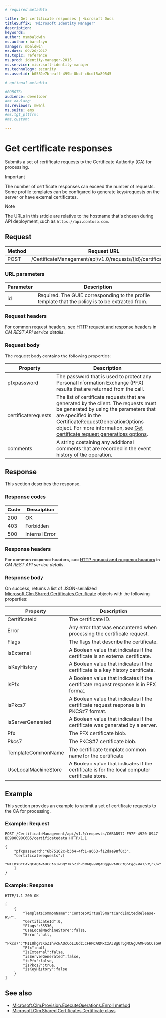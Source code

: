 ```yaml
---
# required metadata

title: Get certificate responses | Microsoft Docs
titleSuffix: 'Microsoft Identity Manager'
description:
keywords:
author: msmbaldwin
ms.author: barclayn
manager: mbaldwin
ms.date: 09/26/2017
ms.topic: reference
ms.prod: identity-manager-2015
ms.service: microsoft-identity-manager
ms.technology: security
ms.assetid: b0559e7b-eaff-499b-8bcf-c6cdf5a89545

# optional metadata

#ROBOTS:
audience: developer
#ms.devlang:
ms.reviewer: mwahl
ms.suite: ems
#ms.tgt_pltfrm:
#ms.custom:

---
```


# Get certificate responses
Submits a set of certificate requests to the Certificate Authority (CA) for processing.

>[!IMPORTANT]
>The number of certificate responses can exceed the number of requests. Some profile templates can be configured to generate keys/requests on the server or have external certificates.

>[!NOTE]
>The URLs in this article are relative to the hostname that's chosen during API deployment, such as `https://api.contoso.com`.

## Request

Method  |Request URL  
---------|---------
POST     |/CertificateManagement/api/v1.0/requests/{id}/certificatedata

### URL parameters

Parameter | Description
--------|--------------
id| Required. The GUID corresponding to the profile template that the policy is to be extracted from.

### Request headers
For common request headers, see [HTTP request and response headers](certificate-management-rest-api-service-details.md#http-request-and-response-headers) in *CM REST API service details*.

### Request body
The request body contains the following properties:

Property | Description
---------|-----------
pfxpassword | The password that is used to protect any Personal Information Exchange (PFX) results that are returned from the call.
certificaterequests | The list of certificate requests that are generated by the client. The requests must be generated by using the parameters that are specified in the CertificateRequestGenerationOptions object. For more information, see [Get certificate request generations options](get-certificate-request-generation-options.md).
comments | A string containing any additional comments that are recorded in the event history of the operation.


## Response
This section describes the response.

### Response codes

Code  |Description  
---------|---------
200 | OK
403 | Forbidden
500 | Internal Error

### Response headers
For common response headers, see [HTTP request and response headers](certificate-management-rest-api-service-details.md#http-request-and-response-headers) in *CM REST API service details*.

### Response body
On success, returns a list of JSON-serialized [Microsoft.Clm.Shared.Certificates.Certificate](https://msdn.microsoft.com/library/microsoft.clm.shared.certificates.certificate.aspx) objects with the following properties:

Property| Description
------|-------------
CertificateId | The certificate ID.
Error | Any error that was encountered when processing the certificate request.
Flags | The flags that describe the certificate.
IsExternal | A Boolean value that indicates if the certificate is an external certificate.
isKeyHistory | A Boolean value that indicates if the certificate is a key history certificate.
isPfx | A Boolean value that indicates if the certificate request response is in PFX format.
isPkcs7 | A Boolean value that indicates if the certificate request response is in PKCS#7 format.
isServerGenerated | A Boolean value that indicates if the certificate was generated by a server.
Pfx | The PFX certificate blob.
Pkcs7 | The PKCS#7 certificate blob.
TemplateCommonName | The certificate template common name for the certificate.
UseLocalMachineStore | A Boolean value that indicates if the certificate is for the local computer certificate store.

## Example
This section provides an example to submit a set of certificate requests to the CA for processing.

### Example: Request

```
POST /CertificateManagement/api/v1.0/requests/C6BAD97C-F97F-4920-8947-BE980C98C6B5/certificatedata HTTP/1.1

{
    "pfxpassword":"6b75162c-b3b4-4fc1-a653-f12dae98f0c3",
    "certificaterequests":[
        "MIIDXDCCAkQCAQAwADCCASIwDQYJKoZIhvcNAQEBBQADggEPADCCAQoCggEBAJp3\r\ncYkKPjyXCHlnoIhRg8vzdiCTNNOkxu9TDuoDuc6mX3Z4fyGCXFJXvPfTe5/s5lDK\r\n93JoVM4k7zjgSwA6fE9t9Jh3wxYM8A4i+gWgoxl/NWv7YUyK6WsI/pYTDEcJZ6Tf\r\nqy3yIORO8NxWOGoyolDXJOZSv67UyBxcEntt249iIY8xQe5V4OtgesBI6kyg+Iux\r\nYQXX2gJj3HKTFXqbuluO5hsktJWGx25PHsJeyaNbqPpVnXxlMUoQRu/ZYjypMkwL\r\n+tttx51XB8GZ4qIgb/vmEJLBPnWtrSXf0KljJ+pls0onUYm1oToADjIaJAji9V/1\r\nvoeIN42tCEGu0jk5dfkCAwEAAaCCARUwGgYKKwYBBAGCNw0CAzEMFgo2LjMuOTYw\r\nMC4yMC4GCSqGSIb3DQEJDjEhMB8wHQYDVR0OBBYEFG4Gs6VZ7mLlHY0hT9u89PiQ\r\nRf5JMFsGCSsGAQQBgjcVFDFOMEwCAQUMIUppbWFjby5yZWRtb25kLmNvcnAubWlj\r\ncm9zb2Z0LmNvbQwQUkVETU9ORFx2LWppYnJhbgwSRklNQ01Nb2Rlcm5BcHAuZXhl\r\nMGoGCisGAQQBgjcNAgIxXDBaAgEAHlIATQBpAGMAcgBvAHMAbwBmAHQAIABTAG0A\r\nYQByAHQAIABDAGEAcgBkACAASwBlAHkAIABTAHQAbwByAGEAZwBlACAAUAByAG8A\r\ndgBpAGQAZQByAwEAMA0GCSqGSIb3DQEBBQUAA4IBAQAufxWTdhOvsxGTQfDS2Wsu\r\nQpGRPWdM7JA/9IAv4XvfMeJIsrhUHPadjQHwAoOsZ15dvErcysbXN1Y2ZfyCKm0K\r\nEiBn3rQqSldwJH4C5zpPD3jV4j4v3a7w9G7Z8eMjMxS+tnj2FjOCUjYohDPo2bJk\r\nLFn1X4+fP6oMdWRO8VWGDAVLy1nnlvnHIiWst1oOKUAdY7kG42FjYQ4HoexrYwfe\r\nrCWubI8248BljPicszpZpP1wL7DTU6z+er/pSHN3tN9Z//be+hY0rbJ430KgNFzZ\r\nV6bEQIpKO6SJX4aL4h7GO9goqBtTT4XbV3yAHwxNdnZLId/4HPOEwSSTtey6eMAd\r\n"
    ]
}

```

### Example: Response

```
HTTP/1.1 200 OK

[
    {
        "TemplateCommonName":"ContosoVirtualSmartCardLimitedRelease-KSP",
        "CertificateId":0,
        "Flags":65536,
        "UseLocalMachineStore":false,
        "Error":null,
        "Pkcs7":"MIIUhgYJKoZIhvcNAQcCoIIUdzCCFHMCAQMxCzAJBgUrDgMCGgUAMH0GCCsGAQUF\r\nBwwDoHEEbzBtMGcwIQIBAQYIKwYBBQUHBwExEjAQAgEAMAMCAQEMBklzc3VlZDBC\r\nAgECBgorBgEEAYI3CgoBMTEwLwIBADADAgEBMSUwIwYJKwYBBAGCNxURMRYEFKX+\r\nPFP5+eY7IqVYhhqNGso36YkfMAAwAKCCEhgwggXkMIIDzKADAgECAhBEPCpUtZzW\r\nnUwJsYqbAutVMA0GCSqGSIb3DQEBBQUAMEYxHjAcBgNVBAoTFU1pY3Jvc29mdCBD\r\nb3Jwb3JhdGlvbjEkMCIGA1UEAxMbTWljcm9zb2Z0IENvcnBvcmF0ZSBSb290IENB\r\nMB4XDTAzMDkxOTE5MjE0MFoXDTE5MDkxOTE5Mjg0MVowRjEeMBwGA1UEChMVTWlj\r\ncm9zb2Z0IENvcnBvcmF0aW9uMSQwIgYDVQQDExtNaWNyb3NvZnQgQ29ycG9yYXRl\r\nIFJvb3QgQ0EwggIiMA0GCSqGSIb3DQEBAQUAA4ICDwAwggIKAoICAQCwlxxfvND/\r\nRSTgWHITf6YQcTz9M3hPStZ0N7akq7hcOBFmK3gDSw8ikTkh+2ux6ClEfN6PMy89\r\nFAmg3JFZppd5mkTgbyJk53G63w5Kj//x/3PxjFl7xr+UBR1Q5RUt8RI28/Gp6TJO\r\nzDD8/3zw5daxHrSQ7ZnzDpauna06Nt3DTDHtY0himCAzirENec/F9RrK3zznROJ3\r\nXG7NwtVPYJGOVz2FcK0ElRy++UUKBEOmUqkpQwKfh1R8PRQQZ4Qm69vgoMgosV1q\r\nqQjYPEFu4PCEE2Xqrcg7rzTUICLkXr0XVt5fJXL+ATwnFLyIrebWTiPs5lkzsTiw\r\nK3ypNwuu+Vkq19tn54k5A7L14VOo+JsnLfm1+fn6cni5WjCnu64qRVjjOZ6xBs5b\r\nLG4g4P5DaMbtOSdhZgwUSN/HEByXkJRTCjZrmoPI3sjV8/OFrGyYav4vvDu93uum\r\n28wb2MtRxAmkJn118IWhaJuGv7rUxKax4keFh6L5q7n9RSvx1byiAqmJZ6hd1k/a\r\nnT83ZSJ0kUIvTLlekvboNvnMMCT+KWgKoihhGxHGn2f0jTVmKN6n81xtNgvmShv6\r\nz2A+RZ1KkMuGkkVDHRTd5j4TsqMYfFS3iT4Z7mu/I5A28JSPmBo1T5Ee0rLOfCee\r\nnTz3gV4ExvcoIIpAzWOhxsPgKyM3nCvdyQIDAQABo4HNMIHKMAsGA1UdDwQEAwIB\r\nhjAPBgNVHRMBAf8EBTADAQH/MB0GA1UdDgQWBBQjDJiGt7thkVDAM7EG1URohvkI\r\n+DAQBgkrBgEEAYI3FQEEAwIBADB5BgNVHSAEcjBwMG4GBFUdIAAwZjBkBggrBgEF\r\nBQcCAjBYHlYAaAB0AHQAcAA6AC8ALwB3AHcAdwAuAG0AaQBjAHIAbwBzAG8AZgB0\r\nAC4AYwBvAG0ALwBwAGsAaQAvAG0AcwBjAG8AcgBwAC8AYwBwAHMALgBoAHQAbTAN\r\nBgkqhkiG9w0BAQUFAAOCAgEAGT7qt8VUYB2BvQ+OnWE7TUyUzfR03Qt5LeTVqTRh\r\njQV2KgxAk15IsJSbtN80MnoPtWGFacj3KOtclD5gAtM2RHjK/LIdbOz2x2Rvwthq\r\nuVgK4MP5n08BzThQc2QK1GGmYYDom6H3cRGCZNraCKWtH0R7poNgt+xS/gBE9kk/\r\nRcnOlTRKMBKp9fwTcQYZMtWbQZgXOfiC/rIB23j1HfNxE6/lOTT+NQDlh0jxPCir\r\nVRCR1muAZfmzi2QBfuSFOAOXVfRrr17Ad7F70qkKlpoC6CKBSy7Khz1pnyF5Q2kR\r\nnqPoTxa0l4G3Js6/jNxgA+cw9r5//1v2TUeOnVjKuqzLd68edCQWTIKWvIqJ2mZ4\r\n75qVSjwvSLLY9Gzc7wkVFsBd6Ncj47YXJMMaihmbMcKqFvCFQWTk7aQpezNuJSJ/\r\nvhnuktQ87Ngi3cToSE1XYKpb7fRuz9heStigE7ODZ3y7lR/nK5MsrO0z9Fot5h8v\r\ndclQeodBLQhCggniBj5RrQG/EW71UzwNvyzQ7jz0qlBax8OwJMHSHrBwPnHHJxT1\r\nWx0f6Hd0vRztkxXWUxe7Yjork5LpRqA4Kldjj5w+Sb1zMIAns7I6fWlKCAOYw6Ob\r\nHiJL+wKADhXIgXktufKvUwbwUyR9g/RcVTUSJ1pXjlgpIiCFGvJvsY7qiICU34Ws\r\nTaEwggYEMIIE7KADAgECAhMbAACx9OEai7qYjyyzAAEAALH0MA0GCSqGSIb3DQEB\r\nBQUAMDAxFTATBgNVBAsTDE1pY3Jvc29mdCBJVDEXMBUGA1UEAxMOTVNJVCBVc2Vy\r\nIENBIDIwHhcNMTUwNzA3MjMyNzMzWhcNMTYwNzA2MjMyNzMzWjCBnTETMBEGCgmS\r\nJomT8ixkARkWA2NvbTEZMBcGCgmSJomT8ixkARkWCW1pY3Jvc29mdDEUMBIGCgmS\r\nJomT8ixkARkWBGNvcnAxFzAVBgoJkiaJk/IsZAEZFgdyZWRtb25kMRUwEwYDVQQL\r\nEwxVc2VyQWNjb3VudHMxJTAjBgNVBAMTHEppbWFjbyBCcmFubmlhbiAoQXF1ZW50\r\nIExMQykwggEiMA0GCSqGSIb3DQEBAQUAA4IBDwAwggEKAoIBAQCad3GJCj48lwh5\r\nZ6CIUYPL83YgkzTTpMbvUw7qA7nOpl92eH8hglxSV7z303uf7OZQyvdyaFTOJO84\r\n4EsAOnxPbfSYd8MWDPAOIvoFoKMZfzVr+2FMiulrCP6WEwxHCWek36st8iDkTvDc\r\nVjhqMqJQ1yTmUr+u1MgcXBJ7bduPYiGPMUHuVeDrYHrASOpMoPiLsWEF19oCY9xy\r\nkxV6m7pbjuYbJLSVhsduTx7CXsmjW6j6VZ18ZTFKEEbv2WI8qTJMC/rbbcedVwfB\r\nmeKiIG/75hCSwT51ra0l39CpYyfqZbNKJ1GJtaE6AA4yGiQI4vVf9b6HiDeNrQhB\r\nrtI5OXX5AgMBAAGjggKnMIICozAdBgNVHQ4EFgQUbgazpVnuYuUdjSFP27z0+JBF\r\n/kkwHwYDVR0jBBgwFoAUpXbGPDORam2fEWcb+yBqCK3CR1gwgccGA1UdHwSBvzCB\r\nvDCBuaCBtqCBs4YraHR0cDovL2NvcnBwa2kvY3JsL01TSVQlMjBVc2VyJTIwQ0El\r\nMjAyLmNybIZCaHR0cDovL21zY3JsLm1pY3Jvc29mdC5jb20vcGtpL21zY29ycC9j\r\ncmwvTVNJVCUyMFVzZXIlMjBDQSUyMDIuY3JshkBodHRwOi8vY3JsLm1pY3Jvc29m\r\ndC5jb20vcGtpL21zY29ycC9jcmwvTVNJVCUyMFVzZXIlMjBDQSUyMDIuY3JsMIGZ\r\nBggrBgEFBQcBAQSBjDCBiTA6BggrBgEFBQcwAoYuaHR0cDovL2NvcnBwa2kvYWlh\r\nL01TSVQlMjBVc2VyJTIwQ0ElMjAyKDEpLmNydDBLBggrBgEFBQcwAoY/aHR0cDov\r\nL3d3dy5taWNyb3NvZnQuY29tL3BraS9tc2NvcnAvTVNJVCUyMFVzZXIlMjBDQSUy\r\nMDIoMSkuY3J0MAsGA1UdDwQEAwIF4DA8BgkrBgEEAYI3FQcELzAtBiUrBgEEAYI3\r\nFQiDz4lNrfIChaGfDIL6yn2B4ft0gU//6HCC5+lqAgFkAgEaMCsGA1UdJQQkMCIG\r\nCisGAQQBgjcUAgIGCisGAQQBgjcqAgEGCCsGAQUFBwMCMDcGCSsGAQQBgjcVCgQq\r\nMCgwDAYKKwYBBAGCNxQCAjAMBgorBgEEAYI3KgIBMAoGCCsGAQUFBwMCMDEGA1Ud\r\nEQQqMCigJgYKKwYBBAGCNxQCA6AYDBZ2LWppYnJhbkBtaWNyb3NvZnQuY29tMBcG\r\nA1UdIAQQMA4wDAYKKwYBBAGCNyoBBTANBgkqhkiG9w0BAQUFAAOCAQEAY1PgSJAe\r\nwYmcupneUC8JPNL1SvRFjuOR/OH6gPc27zIHlFiYGHsSzNxho0odSuQLcYUOi8v6\r\n4xA4mf1Gr8o/J3j+y1rEq6PaWJ7m4knaiwnfMQ2+uRKoo84N3XC0+YSrKO05k/WL\r\nOhFaJvi5YBfC0HbGKjpEL+U3uCUhvfD+S0/ksWLIfkhpNo/+rwk/ewIGneofGHjZ\r\nA2oQNDbPPcSaZOzE1ChmmPQmm7TyunDy2ZmWAmSR56OasmaAUijOOZql5UN5ilXY\r\nzD+BCn3xHBOpr3kzyFbqAsC2lXpuS+NG94l+dOMQJPEdOukfISNjcgYgtpFmXjui\r\nGfwtfdVE/KTxBjCCBiQwggQMoAMCAQICE38AAADfhuWsYq/tacgAAAAAAN8wDQYJ\r\nKoZIhvcNAQEFBQAwRjEeMBwGA1UEChMVTWljcm9zb2Z0IENvcnBvcmF0aW9uMSQw\r\nIgYDVQQDExtNaWNyb3NvZnQgQ29ycG9yYXRlIFJvb3QgQ0EwHhcNMTQxMDEzMjAz\r\nMzA0WhcNMTgxMDEzMjA0MzA0WjAwMRUwEwYDVQQLEwxNaWNyb3NvZnQgSVQxFzAV\r\nBgNVBAMTDk1TSVQgVXNlciBDQSAyMIIBIjANBgkqhkiG9w0BAQEFAAOCAQ8AMIIB\r\nCgKCAQEAwcZeZu0/p1gSOVOqO+nqPLg4mkLuouH1mwoxOTAobyPBqGRbqVVPSjYo\r\nBiz2v2gzp6xgZgptLIohbueeqdhaOMU1jahvkqS6ip+CesmZcY9J0nknH4T6SZcu\r\np7By+qXOJkdaeNkQHpuREOdM/0cBAfaKl08tFD/ayhUBv/ScAXQ7Xl6ECMn+tGpG\r\nsGmd4yg7mX8HDoK+rcoBpVgelisMOf7WgYrN+8jVKDdgb6WSgJH+H+AxSRyJN3MY\r\nDUwZMMyv40k/a7II+7H1A4Z/EvqZrLJhVQAkWb1Zl2f+Gh8O+G9I3U7Dan1Vlzs6\r\ndpGJdYl9+Y7DAmcEClHtuvYxDxwizQIDAQABo4ICHzCCAhswEAYJKwYBBAGCNxUB\r\nBAMCAQEwIwYJKwYBBAGCNxUCBBYEFLS/ty4QFzkKvojF1IuvOIqBAxTeMB0GA1Ud\r\nDgQWBBSldsY8M5FqbZ8RZxv7IGoIrcJHWDAXBgNVHSAEEDAOMAwGCisGAQQBgjcq\r\nAQUwNgYDVR0lBC8wLQYIKwYBBQUHAwIGCisGAQQBgjcUAgIGCisGAQQBgjcqAgEG\r\nCSsGAQQBgjcVBTAZBgkrBgEEAYI3FAIEDB4KAFMAdQBiAEMAQTALBgNVHQ8EBAMC\r\nAYYwEgYDVR0TAQH/BAgwBgEB/wIBADAfBgNVHSMEGDAWgBQjDJiGt7thkVDAM7EG\r\n1URohvkI+DCBnQYDVR0fBIGVMIGSMIGPoIGMoIGJhh1odHRwOi8vY29ycHBraS9j\r\ncmwvbXNjcmNhLmNybIY0aHR0cDovL21zY3JsLm1pY3Jvc29mdC5jb20vcGtpL21z\r\nY29ycC9jcmwvbXNjcmNhLmNybIYyaHR0cDovL2NybC5taWNyb3NvZnQuY29tL3Br\r\naS9tc2NvcnAvY3JsL21zY3JjYS5jcmwwdQYIKwYBBQUHAQEEaTBnMCkGCCsGAQUF\r\nBzAChh1odHRwOi8vY29ycHBraS9haWEvbXNjcmNhLmNydDA6BggrBgEFBQcwAoYu\r\naHR0cDovL3d3dy5taWNyb3NvZnQuY29tL3BraS9tc2NvcnAvbXNjcmNhLmNydDAN\r\nBgkqhkiG9w0BAQUFAAOCAgEAlVSTBr2dtBMZC3akmfhO+Be2MJ6fL5795Sx28+T0\r\nDKeHcM7N3G/7dTvA8+5hEj1DXPM2BItOJ9Jr9fpOxG7VqAjqiO4xKMXtPhjcMUWW\r\nZYzhK8ZBFFdurHfmF7f+9IC0Dbs8Ghh18+7zcIZt0AVmL+LWLMzfjaTC8E+PaZod\r\nVaTqAF/0pe0ca7VjN+1v1u540Ucp6YZUd8BREMOQQ9Z/P7zMsYNf3kSPtGUBKpo2\r\niSfDPQ6Qri1D/toP9neK08xpyZIItWiWAnYjJEbMu8wBu1yQGLX8oWWm2KU6DwEL\r\nlj9uy23CTeCyhyx/hGXIZWJzHfRlUFyG73PhOECd0aM8CPqAWyXPsVqQza1u2USu\r\nfHcAGlel1j5LmHtcXQPp6tlWrRzGaYDuXUXiOErUfnp8OZiZDLX72yRslfIVBIJe\r\ntM9qA09mirpGIBrO+8h4l+Vyb+nnaLhqsOm1RiR4IB3K3F//VdTvZwUeNIZ54Fc4\r\n9xXnDYtJiAIzkVan+1GXHEwGmm2c1JnYqseKiVaI+HQUkZIgsXU2XNhmpZkuauah\r\nt84xV1Iwm3UPJOKCOSEBPCQ6o3dxKhyYT9c2aOjl1rFj5HdqWdFu7766TCwidCHS\r\nbjBXt05l9qxZp/gcIQ21Z+zlwFwFV/ajwR2gTF3hXoyhool4mL9UDh4BtlrD8rR/\r\nCEYxggHEMIIBwAIBATBdMEYxHjAcBgNVBAoTFU1pY3Jvc29mdCBDb3Jwb3JhdGlv\r\nbjEkMCIGA1UEAxMbTWljcm9zb2Z0IENvcnBvcmF0ZSBSb290IENBAhN/AAAA34bl\r\nrGKv7WnIAAAAAADfMAkGBSsOAwIaBQCgPjAXBgkqhkiG9w0BCQMxCgYIKwYBBQUH\r\nDAMwIwYJKoZIhvcNAQkEMRYEFCX8cMHfnlERZ7ljqFmAMtU5Eb9vMA0GCSqGSIb3\r\nDQEBAQUABIIBAAh8M9OdfUroL4G4KTi33r00870fCY3FFdjSAYVC81I7v/L70FaB\r\nysqM/hD0t8uzCF0PgHNHtFS2uB7TrQfGSItTGThzMu3QENpUzQBLeotvuBvg2YP5\r\nlYTQ5+7j4Q6bYw2Zo489894nfJSPy3fe10raHRsPqbGB+4SB403Mvlvc4A+OHK/I\r\n9jA8J7GBjeJKhfG3jOV/u0m+zvQ7mynttG2LRk+RHJjrVkq4uLo0ImTUue70Lzqj\r\ns2Dvd7aAJsOks4V6msQLQVGftF4WPrxMtpLnPzOK7n2MVnGxD6tXIqCDgvrbiffi\r\ne2+2JNFqiXxj/jTtmZSeDUJQpYnxVzcgoyI=\r\n",
        "Pfx":null,
        "IsExternal":false,
        "isServerGenerated":false,
        "isPfx":false,
        "isPkcs7":true,
        "isKeyHistory":false
    }
]
```

## See also

- [Microsoft.Clm.Provision.ExecuteOperations.Enroll method](https://msdn.microsoft.com/library/microsoft.clm.provision.executeoperations.enroll.aspx)
- [Microsoft.Clm.Shared.Certificates.Certificate class](https://msdn.microsoft.com/library/microsoft.clm.shared.certificates.certificate.aspx)
